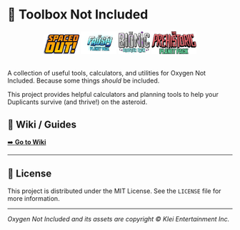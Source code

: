 # 🧰 Toolbox Not Included

<div align="center">
  <div>
    <img src="./assets/Spaced_Out_Logo.webp" alt="Spaced Out!" width="80" title="Spaced Out! DLC">
    <img src="./assets/The_Frosty_Planet_Pack.webp" alt="The Frosty Planet Pack" width="80" title="The Frosty Planet Pack DLC">
    <img src="./assets/The_Bionic_Booster_Pack_Logo.webp" alt="The Bionic Booster Pack
" width="70" title="The Bionic Booster Pack DLC">
    <img src="./assets/The_Prehistoric_Planet_Pack.webp" alt="The Prehistoric Planet Pack" width="100" title="The_Prehistoric_Planet_Pack DLC">
  </div>
</div>

<br>

A collection of useful tools, calculators, and utilities for Oxygen Not Included. Because some things *should* be included.

This project provides helpful calculators and planning tools to help your Duplicants survive (and thrive!) on the asteroid.

## 📖 Wiki / Guides

[➡️ **Go to Wiki**](./docs/README.md)



---

## 📄 License

This project is distributed under the MIT License. See the `LICENSE` file for more information.

---

*Oxygen Not Included and its assets are copyright © Klei Entertainment Inc.*